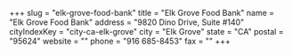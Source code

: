 +++
slug = "elk-grove-food-bank"
title = "Elk Grove Food Bank"
name = "Elk Grove Food Bank"
address = "9820 Dino Drive, Suite #140"
cityIndexKey = "city-ca-elk-grove"
city = "Elk Grove"
state = "CA"
postal = "95624"
website = ""
phone = "916 685-8453"
fax = ""
+++
